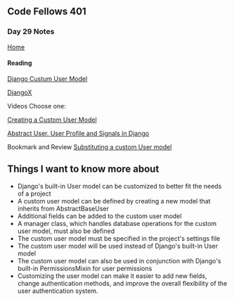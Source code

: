 ## Code Fellows 401

### Day 29 Notes

[Home](../README.md)

#### Reading

[Django Custum User Model](https://learndjango.com/tutorials/django-custom-user-model)

[DjangoX](https://github.com/wsvincent/djangox)

Videos
Choose one:

[Creating a Custom User Model](https://www.youtube.com/watch?v=eCeRC7E8Z7Y&t=59s)

[Abstract User, User Profile and Signals in Django](https://www.youtube.com/watch?v=EudKs1HPUfE)

Bookmark and Review
[Substituting a custom User model](https://docs.djangoproject.com/en/3.0/topics/auth/customizing/#auth-custom-user)

## Things I want to know more about

* Django's built-in User model can be customized to better fit the needs of a project
* A custom user model can be defined by creating a new model that inherits from AbstractBaseUser
* Additional fields can be added to the custom user model
* A manager class, which handles database operations for the custom user model, must also be defined
* The custom user model must be specified in the project's settings file
* The custom user model will be used instead of Django's built-in User model
* The custom user model can also be used in conjunction with Django's built-in PermissionsMixin for user permissions
* Customizing the user model can make it easier to add new fields, change authentication methods, and improve the overall flexibility of the user authentication system.
